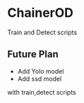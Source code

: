 # ChainerOD
Train and Detect scripts

## Future Plan

* Add Yolo model
* Add ssd model

with train,detect scripts
